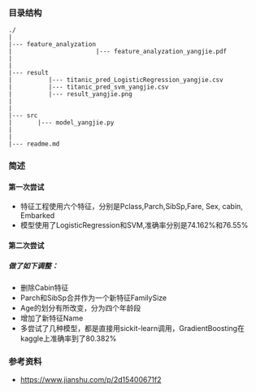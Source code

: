 ###	目录结构
```
./
|
|--- feature_analyzation
|                       |--- feature_analyzation_yangjie.pdf
|
|
|--- result
|          |--- titanic_pred_LogisticRegression_yangjie.csv
|          |--- titanic_pred_svm_yangjie.csv
|          |--- result_yangjie.png
|
|
|--- src
|       |--- model_yangjie.py
|
|
|--- readme.md
```
### 简述

####    第一次尝试
*	特征工程使用六个特征，分别是Pclass,Parch,SibSp,Fare, Sex, cabin, Embarked
*	模型使用了LogisticRegression和SVM,准确率分别是74.162%和76.55%

####    第二次尝试
#####   做了如下调整：
*	删除Cabin特征
*	Parch和SibSp合并作为一个新特征FamilySize
*	Age的划分有所改变，分为四个年龄段
*	增加了新特征Name
*	多尝试了几种模型，都是直接用sickit-learn调用，GradientBoosting在kaggle上准确率到了80.382%

### 参考资料

*	https://www.jianshu.com/p/2d15400671f2  
